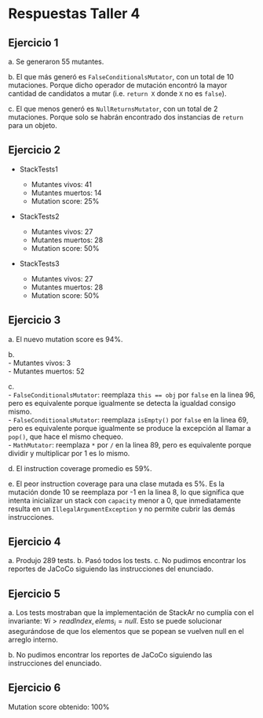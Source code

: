 # Respuestas Taller 4

## Ejercicio 1

a. Se generaron 55 mutantes.

b. El que más generó es `FalseConditionalsMutator`, con un total de 10 mutaciones. Porque dicho operador de mutación encontró la mayor cantidad de candidatos a mutar (i.e. `return X` donde `X` no es `false`).
  
c. El que menos generó es `NullReturnsMutator`, con un total de 2 mutaciones. Porque solo se habrán encontrado dos instancias de `return` para un objeto.


## Ejercicio 2

- StackTests1
	- Mutantes vivos: 41
	- Mutantes muertos: 14
	- Mutation score: 25%
	
- StackTests2
	- Mutantes vivos: 27
	- Mutantes muertos: 28
	- Mutation score: 50%
	
- StackTests3
	- Mutantes vivos: 27
	- Mutantes muertos: 28
	- Mutation score: 50%
	

## Ejercicio 3

a. El nuevo mutation score es 94%.

b.  
	- Mutantes vivos: 3  
	- Mutantes muertos: 52  
	 
c.   
	- `FalseConditionalsMutator`: reemplaza `this == obj` por `false` en la linea 96, pero es equivalente porque igualmente se detecta la igualdad consigo mismo.  
	- `FalseConditionalsMutator`: reemplaza `isEmpty()` por `false` en la linea 69, pero es equivalente porque igualmente se produce la excepción al llamar a `pop()`, que hace el mismo chequeo.  
	- `MathMutator`: reemplaza `*` por `/` en la linea 89, pero es equivalente porque dividir y multiplicar por 1 es lo mismo.  

d. El instruction coverage promedio es 59%.

e. El peor instruction coverage para una clase mutada es 5%. Es la mutación donde 10 se reemplaza por -1 en la linea 8, lo que significa que intenta inicializar un stack con `capacity` menor a 0, que inmediatamente resulta en un `IllegalArgumentException` y no permite cubrir las demás instrucciones.

## Ejercicio 4

a. Produjo 289 tests.
b. Pasó todos los tests.
c. No pudimos encontrar los reportes de JaCoCo siguiendo las instrucciones del enunciado.

## Ejercicio 5

a. Los tests mostraban que la implementación de StackAr no cumplía con el invariante: $\forall i > readIndex, elems_i = null$. Esto se puede solucionar asegurándose de que los elementos que se popean se vuelven null en el arreglo interno.

b. No pudimos encontrar los reportes de JaCoCo siguiendo las instrucciones del enunciado.


## Ejercicio 6

Mutation score obtenido: 100%